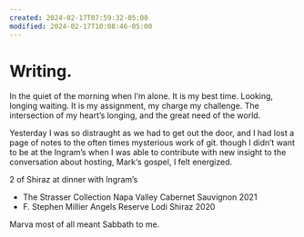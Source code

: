 ```yaml
---
created: 2024-02-17T07:59:32-05:00
modified: 2024-02-17T10:08:46-05:00
---
```


# Writing.

In the quiet of the morning when I’m alone. It is my best time. Looking, longing waiting. It is my assignment, my charge my challenge. The intersection of my heart’s longing, and the great need of the world.

Yesterday I was so distraught as we had to get out the door, and I had lost a page of notes to the often times mysterious work of git. though I didn’t want to be at the Ingram’s when I was able to contribute with new insight to the conversation about hosting, Mark‘s gospel, I felt energized.

2 of Shiraz at dinner with Ingram’s 

- The Strasser Collection Napa Valley Cabernet Sauvignon 2021
- F. Stephen Millier Angels Reserve Lodi Shiraz 2020

Marva most of all meant Sabbath to me.

